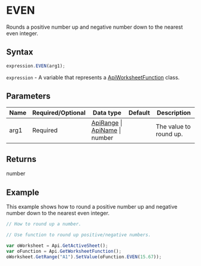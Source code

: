 # EVEN

Rounds a positive number up and negative number down to the nearest even integer.

## Syntax

```javascript
expression.EVEN(arg1);
```

`expression` - A variable that represents a [ApiWorksheetFunction](../ApiWorksheetFunction.md) class.

## Parameters

| **Name** | **Required/Optional** | **Data type** | **Default** | **Description** |
| ------------- | ------------- | ------------- | ------------- | ------------- |
| arg1 | Required | [ApiRange](../../ApiRange/ApiRange.md) \| [ApiName](../../ApiName/ApiName.md) \| number |  | The value to round up. |

## Returns

number

## Example

This example shows how to round a positive number up and negative number down to the nearest even integer.

```javascript editor-xlsx
// How to round up a number.

// Use function to round up positive/negative numbers.

var oWorksheet = Api.GetActiveSheet();
var oFunction = Api.GetWorksheetFunction();
oWorksheet.GetRange("A1").SetValue(oFunction.EVEN(15.67));
```
